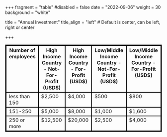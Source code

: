 +++
fragment = "table"
#disabled = false
date = "2022-09-06"
weight = 30
background = "white"

title = "Annual Investment"
title_align = "left" # Default is center, can be left, right or center

+++

<style>
table, td, th {
  border: 2px solid black;
  vertical-align: top;
  !important;
 }
</style>

| Number of employees | High Income Country - Not-For-Profit (USD$) | High Income Country - For-Profit (USD$) | Low/Middle Income Country - Not-For-Profit (USD$) | Low/Middle Income Country - For-Profit (USD$) |
|-----------|-------------|----------------|--------------------|---------------------|
| less than 150 | $2,500 | $4,000 | $500  | $800|
| 151-250 | $5,000 | $8,000  | $1,000  | $1,600  |
| 250 or more   | $12,500  | $20,000 | $2,500 | $4,000 |